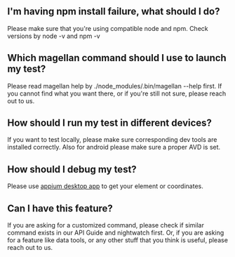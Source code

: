 ## I'm having npm install failure, what should I do?

Please make sure that you're using compatible node and npm. Check versions by node -v and npm -v

## Which magellan command should I use to launch my test?

Please read magellan help by ./node_modules/.bin/magellan --help first. If you cannot find what you want there, or if you're still not sure, please reach out to us.

## How should I run my test in different devices?

If you want to test locally, please make sure corresponding dev tools are installed correctly. Also for android please make sure a proper AVD is set.

## How should I debug my test?

Please use [appium desktop app](https://github.com/appium/appium-desktop) to get your element or coordinates.

## Can I have this feature?

If you are asking for a customized command, please check if similar command exists in our API Guide and nightwatch first. Or, if you are asking for a feature like data tools, or any other stuff that you think is useful, please reach out to us.